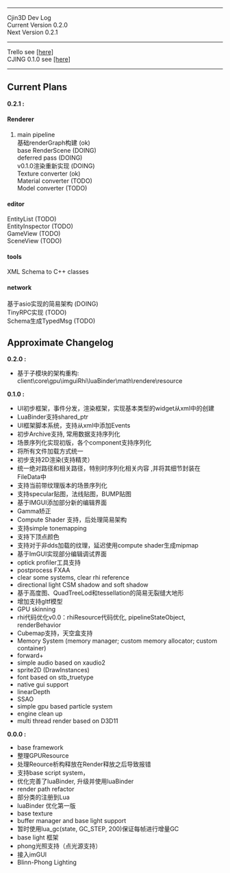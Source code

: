 
***********************************************************************************
Cjin3D Dev Log  
Current Version 0.2.0  
Next Version 0.2.1  
***********************************************************************************
Trello see <a href="https://trello.com/b/5aPPSjob/cjing3d">[here]</a>  
CJING 0.1.0 see <a href="https://github.com/maoxiezhao/Cjing3D">[here]</a>  
***********************************************************************************

## Current Plans
__0.2.1 :__   
#### Renderer 
1. main pipeline  
   基础renderGraph构建      (ok)  
   base RenderScene       (DOING)  
      deferred pass       (DOING)  
      v0.1.0渲染重新实现   (DOING)  
   Texture converter       (ok)  
   Material converter     (TODO)  
   Model converter        (TODO)  

#### editor
  EntityList              (TODO)  
  EntityInspector         (TODO)   
  GameView                (TODO)  
  SceneView               (TODO)  

#### tools
  XML Schema to C++ classes

#### network
  基于asio实现的简易架构   (DOING)  
  TinyRPC实现             (TODO)  
  Schema生成TypedMsg      (TODO)  

## Approximate Changelog
__0.2.0 :__ 
 * 基于子模块的架构重构: client\core\gpu\imguiRhi\luaBinder\math\rendere\resource

__0.1.0 :__ 
 * UI初步框架，事件分发，渲染框架，实现基本类型的widget从xml中的创建
 * LuaBinder支持shared_ptr
 * UI框架脚本系统，支持从xml中添加Events
 * 初步Archive支持, 常用数据支持序列化
 * 场景序列化实现初版，各个component支持序列化
 * 将所有文件加载方式统一
 * 初步支持2D渲染(支持精灵）
 * 统一绝对路径和相关路径，特别时序列化相关内容 ,并将其细节封装在FileData中
 * 支持当前带纹理版本的场景序列化
 * 支持specular贴图，法线贴图，BUMP贴图
 * 基于IMGUI添加部分新的编辑界面
 * Gamma矫正
 * Compute Shader 支持，后处理简易架构
 * 支持simple tonemapping
 * 支持下顶点颜色
 * 支持对于非dds加载的纹理，延迟使用compute shader生成mipmap
 * 基于ImGUI实现部分编辑调试界面
 * optick profiler工具支持
 * postprocess FXAA
 * clear some systems, clear rhi reference
 * directional light CSM shadow and soft shadow
 * 基于高度图、QuadTreeLod和tessellation的简易无裂缝大地形
 * 增加支持gltf模型
 * GPU skinning
 * rhi代码优化v0.0：rhiResource代码优化, pipelineStateObject, renderBehavior
 * Cubemap支持，天空盒支持
 * Memory System (memory manager; custom memory allocator; custom container)
 * forward+ 
 * simple audio based on xaudio2
 * sprite2D (DrawInstances)
 * font based on stb_truetype
 * native gui support
 * linearDepth 
 * SSAO 
 * simple gpu based particle system
 * engine clean up
 * multi thread render based on D3D11

__0.0.0 :__ 
 * base framework
 * 整理GPUResource
 * 处理Reource析构释放在Render释放之后导致报错
 * 支持base script system，
 * 优化完善了luaBinder, 升级并使用luaBinder
 * render path refactor
 * 部分类的注册到Lua
 * luaBinder 优化第一版
 * base texture
 * buffer manager and base light support
 * 暂时使用lua_gc(state, GC_STEP, 200)保证每帧进行增量GC
 * base light 框架
 * phong光照支持（点光源支持）
 * 接入imGUI
 * Blinn-Phong Lighting
